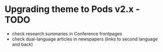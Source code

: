 # Upgrading theme to Pods v2.x - TODO

* check research summaries in Conference frontpages
* check dual-language articles in newspapers (links to second language and back)
